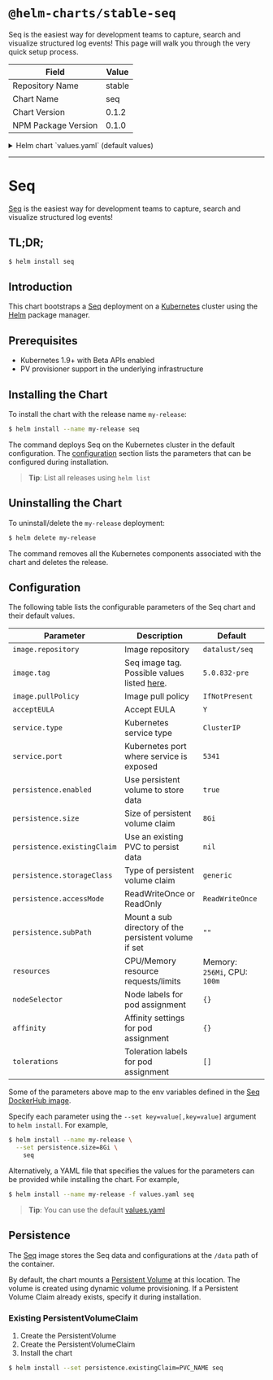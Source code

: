# `@helm-charts/stable-seq`

Seq is the easiest way for development teams to capture, search and visualize structured log events! This page will walk you through the very quick setup process.

| Field               | Value  |
| ------------------- | ------ |
| Repository Name     | stable |
| Chart Name          | seq    |
| Chart Version       | 0.1.2  |
| NPM Package Version | 0.1.0  |

<details>

<summary>Helm chart `values.yaml` (default values)</summary>

```yaml
# Default values for seq.
# This is a YAML-formatted file.
# Declare variables to be passed into your templates.

image:
  repository: datalust/seq
  tag: 5.0.832-pre
  pullPolicy: IfNotPresent

# By passing the value Y in the ACCEPT_EULA environment variable,
# you are expressing that you have read and accepted the terms in
# Seq End User License Agreement applicable to the Seq Docker image
# that you intend to use.
acceptEULA: 'Y'

service:
  type: ClusterIP
  port: 5341

ui:
  enabled: true

resources:
  {}
  # We usually recommend not to specify default resources and to leave this as a conscious
  # choice for the user. This also increases chances charts run on environments with little
  # resources, such as Minikube. If you do want to specify resources, uncomment the following
  # lines, adjust them as necessary, and remove the curly braces after 'resources:'.
  # limits:
  #  cpu: 100m
  #  memory: 128Mi
  # requests:
  #  cpu: 100m
  #  memory: 128Mi

nodeSelector: {}

tolerations: []

affinity: {}

## Enable persistence using Persistent Volume Claims
## ref: http://kubernetes.io/docs/user-guide/persistent-volumes/
##
persistence:
  enabled: true

  ## The path the volume will be mounted at, useful when using different
  ## Redis images.
  path: /data

  ## The subdirectory of the volume to mount to, useful in dev environments and one PV for multiple services.
  subPath: ''

  ## A manually managed Persistent Volume and Claim
  ## Requires persistence.enabled: true
  ## If defined, PVC must be created manually before volume will be bound
  # existingClaim:

  ## redis data Persistent Volume Storage Class
  ## If defined, storageClassName: <storageClass>
  ## If set to "-", storageClassName: "", which disables dynamic provisioning
  ## If undefined (the default) or set to null, no storageClassName spec is
  ##   set, choosing the default provisioner.  (gp2 on AWS, standard on
  ##   GKE, AWS & OpenStack)
  ##
  # storageClass: "-"
  accessMode: ReadWriteOnce
  size: 8Gi
```

</details>

---

# Seq

[Seq](https://getseq.net/) is the easiest way for development teams to capture, search and visualize structured log events!

## TL;DR;

```bash
$ helm install seq
```

## Introduction

This chart bootstraps a [Seq](https://hub.docker.com/r/datalust/seq/) deployment on a [Kubernetes](http://kubernetes.io) cluster using the [Helm](https://helm.sh) package manager.

## Prerequisites

- Kubernetes 1.9+ with Beta APIs enabled
- PV provisioner support in the underlying infrastructure

## Installing the Chart

To install the chart with the release name `my-release`:

```bash
$ helm install --name my-release seq
```

The command deploys Seq on the Kubernetes cluster in the default configuration. The [configuration](#configuration) section lists the parameters that can be configured during installation.

> **Tip**: List all releases using `helm list`

## Uninstalling the Chart

To uninstall/delete the `my-release` deployment:

```bash
$ helm delete my-release
```

The command removes all the Kubernetes components associated with the chart and deletes the release.

## Configuration

The following table lists the configurable parameters of the Seq chart and their default values.

| Parameter                   | Description                                                                                | Default                      |
| --------------------------- | ------------------------------------------------------------------------------------------ | ---------------------------- |
| `image.repository`          | Image repository                                                                           | `datalust/seq`               |
| `image.tag`                 | Seq image tag. Possible values listed [here](https://hub.docker.com/r/datalust/seq/tags/). | `5.0.832-pre`                |
| `image.pullPolicy`          | Image pull policy                                                                          | `IfNotPresent`               |
| `acceptEULA`                | Accept EULA                                                                                | `Y`                          |
| `service.type`              | Kubernetes service type                                                                    | `ClusterIP`                  |
| `service.port`              | Kubernetes port where service is exposed                                                   | `5341`                       |
| `persistence.enabled`       | Use persistent volume to store data                                                        | `true`                       |
| `persistence.size`          | Size of persistent volume claim                                                            | `8Gi`                        |
| `persistence.existingClaim` | Use an existing PVC to persist data                                                        | `nil`                        |
| `persistence.storageClass`  | Type of persistent volume claim                                                            | `generic`                    |
| `persistence.accessMode`    | ReadWriteOnce or ReadOnly                                                                  | `ReadWriteOnce`              |
| `persistence.subPath`       | Mount a sub directory of the persistent volume if set                                      | `""`                         |
| `resources`                 | CPU/Memory resource requests/limits                                                        | Memory: `256Mi`, CPU: `100m` |
| `nodeSelector`              | Node labels for pod assignment                                                             | `{}`                         |
| `affinity`                  | Affinity settings for pod assignment                                                       | `{}`                         |
| `tolerations`               | Toleration labels for pod assignment                                                       | `[]`                         |

Some of the parameters above map to the env variables defined in the [Seq DockerHub image](https://hub.docker.com/r/datalust/seq/).

Specify each parameter using the `--set key=value[,key=value]` argument to `helm install`. For example,

```bash
$ helm install --name my-release \
  --set persistence.size=8Gi \
    seq
```

Alternatively, a YAML file that specifies the values for the parameters can be provided while installing the chart. For example,

```bash
$ helm install --name my-release -f values.yaml seq
```

> **Tip**: You can use the default [values.yaml](values.yaml)

## Persistence

The [Seq](https://hub.docker.com/r/datalust/seq/) image stores the Seq data and configurations at the `/data` path of the container.

By default, the chart mounts a [Persistent Volume](http://kubernetes.io/docs/user-guide/persistent-volumes/) at this location. The volume is created using dynamic volume provisioning. If a Persistent Volume Claim already exists, specify it during installation.

### Existing PersistentVolumeClaim

1. Create the PersistentVolume
1. Create the PersistentVolumeClaim
1. Install the chart

```bash
$ helm install --set persistence.existingClaim=PVC_NAME seq
```

